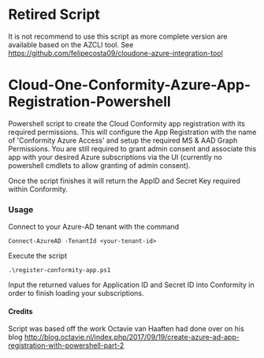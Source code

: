 # Retired Script
It is not recommend to use this script as more complete version are available based on the AZCLI tool. See https://github.com/felipecosta09/cloudone-azure-integration-tool


# Cloud-One-Conformity-Azure-App-Registration-Powershell
Powershell script to create the Cloud Conformity app registration with its required permissions. This will configure the App Registration with the name of 'Conformity Azure Access' and setup the required MS & AAD Graph Permissions. You are still required to grant admin consent and associate this app with your desired Azure subscriptions via the UI (currently no powershell cmdlets to allow granting of admin consent).

Once the script finishes it will return the AppID and Secret Key required within Conformity.

### Usage

Connect to your Azure-AD tenant with the command 

```Connect-AzureAD -TenantId <your-tenant-id>```

Execute the script 

```.\register-conformity-app.ps1```

Input the returned values for Application ID and Secret ID into Conformity in order to finish loading your subscriptions.


#### Credits

Script was based off the work Octavie van Haaften had done over on his blog http://blog.octavie.nl/index.php/2017/09/19/create-azure-ad-app-registration-with-powershell-part-2
